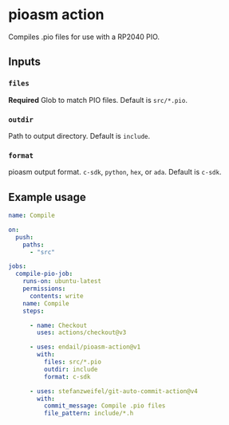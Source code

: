 # pioasm action

Compiles .pio files for use with a RP2040 PIO.

## Inputs

### `files`

**Required** Glob to match PIO files. Default is `src/*.pio`.

### `outdir`

Path to output directory. Default is `include`.

### `format`

pioasm output format. `c-sdk`, `python`, `hex`, or `ada`. Default is `c-sdk`.

## Example usage

```yaml
name: Compile

on:
  push:
    paths:
      - "src"

jobs:
  compile-pio-job:
    runs-on: ubuntu-latest
    permissions:
      contents: write
    name: Compile
    steps:

      - name: Checkout
        uses: actions/checkout@v3

      - uses: endail/pioasm-action@v1
        with:
          files: src/*.pio
          outdir: include
          format: c-sdk

      - uses: stefanzweifel/git-auto-commit-action@v4
        with:
          commit_message: Compile .pio files
          file_pattern: include/*.h
```
